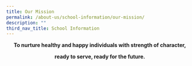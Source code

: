 ```yaml
---
title: Our Mission
permalink: /about-us/school-information/our-mission/
description: ""
third_nav_title: School Information
---
```

<p style="text-align: center;"><strong>To nurture healthy and happy individuals with strength of character,</strong></p>
<p style="text-align: center;"><strong>ready to serve, ready for the future.</strong></p>